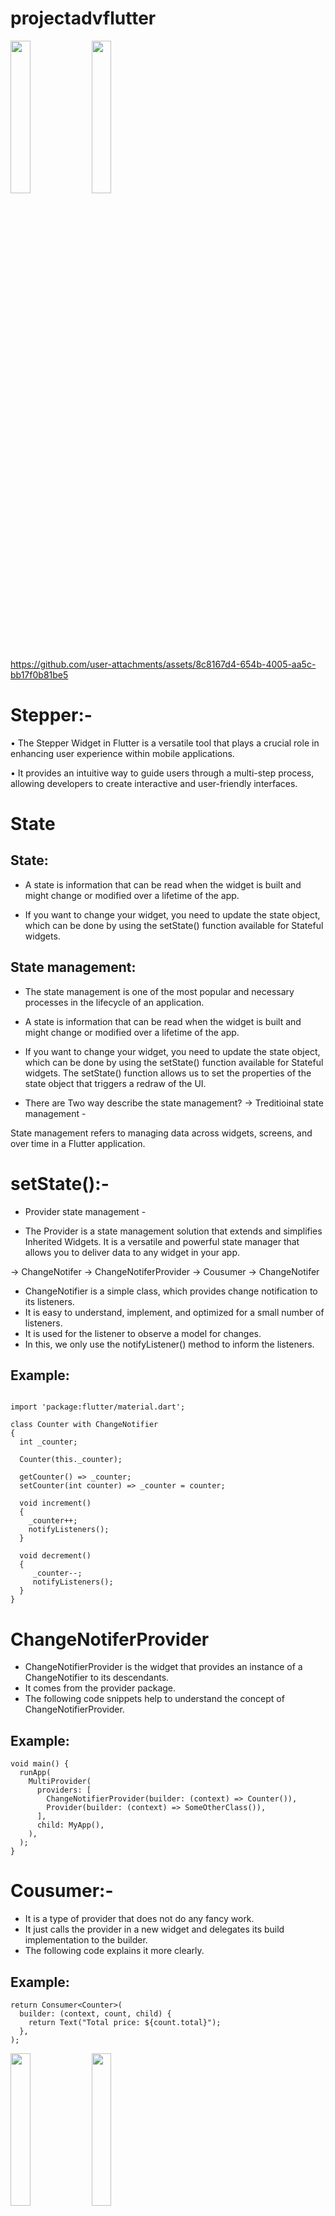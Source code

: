 # projectadvflutter


<img src="https://github.com/user-attachments/assets/882982a3-df6d-418b-a3e2-f6b2c7546b55" heigth=25% width=25%>
<img src="https://github.com/user-attachments/assets/adc1babc-7fbc-4c8a-bb89-2535a413f491" heigth=25% width=25%>


https://github.com/user-attachments/assets/8c8167d4-654b-4005-aa5c-bb17f0b81be5


# Stepper:- 
• The Stepper Widget in Flutter is a versatile tool that plays a crucial role in enhancing user experience within mobile applications.

• It provides an intuitive way to guide users through a multi-step process, allowing developers to create interactive and user-friendly interfaces.
# State
## State:
* A state is information that can be read when the widget is built and might change or modified over a lifetime of the app.

* If you want to change your widget, you need to update the state object, which can be done by using the setState() function available for Stateful widgets.

## State management:
* The state management is one of the most popular and necessary processes in the lifecycle of an application.

* A state is information that can be read when the widget is built and might change or modified over a lifetime of the app.

* If you want to change your widget, you need to update the state object, which can be done by using the setState() function available for Stateful widgets. The setState() function allows us to set the properties of the state object that 
 triggers a redraw of the UI.

* There are Two way describe the state management?
-> Treditioinal state management -

State management refers to managing data across widgets, screens, and over time in a Flutter application.

# setState():-

* Provider state management -

* The Provider is a state management solution that extends and simplifies Inherited Widgets. It is a versatile and powerful state manager that allows you to deliver data to any widget in your app.

-> ChangeNotifer
-> ChangeNotiferProvider
-> Cousumer
-> ChangeNotifer
 * ChangeNotifier is a simple class, which provides change notification to its listeners.
 * It is easy to understand, implement, and optimized for a small number of listeners.
 * It is used for the listener to observe a model for changes.
 * In this, we only use the notifyListener() method to inform the listeners.
## Example:
```blash 

import 'package:flutter/material.dart';  
  
class Counter with ChangeNotifier 
{  
  int _counter;  
  
  Counter(this._counter);  
  
  getCounter() => _counter;  
  setCounter(int counter) => _counter = counter;  
  
  void increment() 
  {  
    _counter++;  
    notifyListeners();  
  }  
  
  void decrement()
  {  
     _counter--;  
     notifyListeners();  
  }  
}
```  
# ChangeNotiferProvider
* ChangeNotifierProvider is the widget that provides an instance of a ChangeNotifier to its descendants.
* It comes from the provider package.
* The following code snippets help to understand the concept of ChangeNotifierProvider.
## Example:
```blash
void main() {  
  runApp(  
    MultiProvider(  
      providers: [  
        ChangeNotifierProvider(builder: (context) => Counter()),  
        Provider(builder: (context) => SomeOtherClass()),  
      ],  
      child: MyApp(),  
    ),  
  );  
}
```
# Cousumer:-
* It is a type of provider that does not do any fancy work.
* It just calls the provider in a new widget and delegates its build implementation to the builder.
* The following code explains it more clearly.
## Example:
```blash
return Consumer<Counter>(  
  builder: (context, count, child) {  
    return Text("Total price: ${count.total}");  
  },  
);
```


<img src="https://github.com/user-attachments/assets/0271e641-60fd-495d-821c-cac1e4091ba7" heigth=25% width=25%>
<img src="https://github.com/user-attachments/assets/c0152141-a305-4c04-8ee9-eaa0b2a3d64e" heigth=25% width=25%>

https://github.com/user-attachments/assets/54953111-ad0e-456f-b60e-57c48c053915


# ChangeNotiferProvider:-
* ChangeNotifierProvider is the widget that provides an instance of a ChangeNotifier to its descendants.
It comes from the provider package.
The following code snippets help to understand the concept of ChangeNotifierProvider.

# ChangTheme:-
<img src="https://github.com/user-attachments/assets/c570082c-9be0-4311-88a6-f39fac42df04" heigth=25% width=25%>
<img src="https://github.com/user-attachments/assets/a831c4db-c7c1-4397-b227-77d7be22dd77" heigth=25% width=25%>

https://github.com/user-attachments/assets/ebe4b3f8-bab8-4e85-a514-07474354930b


# url_launcher:-


<img src="https://github.com/user-attachments/assets/60485682-cbb3-4c48-9c72-9f17519efbbb" heigth=22% width=28%>

<img src="https://github.com/user-attachments/assets/4e554be1-03be-4c3a-b281-f549b8d8fdc9" heigth=22% width=28%>

<img src="https://github.com/user-attachments/assets/c48e4a88-9faa-4347-a092-61316d322657" heigth=22% width=28%>

https://github.com/user-attachments/assets/7a45400b-39d4-4814-9768-afe899d45906






